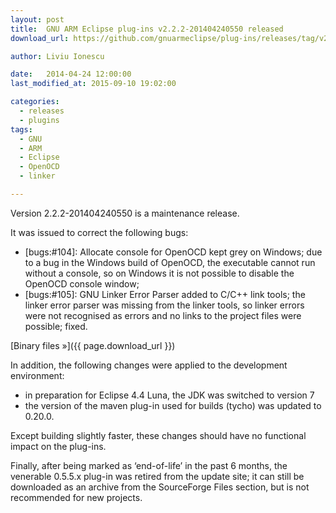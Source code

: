```yaml
---
layout: post
title:  GNU ARM Eclipse plug-ins v2.2.2-201404240550 released
download_url: https://github.com/gnuarmeclipse/plug-ins/releases/tag/v2.2.2-201404240550

author: Liviu Ionescu

date:   2014-04-24 12:00:00
last_modified_at: 2015-09-10 19:02:00

categories:
  - releases
  - plugins
tags:
  - GNU
  - ARM
  - Eclipse
  - OpenOCD
  - linker

---
```


Version 2.2.2-201404240550 is a maintenance release.

It was issued to correct the following bugs:

* [bugs:#104]: Allocate console for OpenOCD kept grey on Windows; due to a bug in the Windows build of OpenOCD, the executable cannot run without a console, so on Windows it is not possible to  disable the OpenOCD console window;
* [bugs:#105]: GNU Linker Error Parser added to C/C++ link tools; the linker error parser was missing from the linker tools, so linker errors were not recognised as errors and no links to the project files were possible; fixed.

[Binary files »]({{ page.download_url }})

In addition, the following changes were applied to the development environment:

* in preparation for Eclipse 4.4 Luna, the JDK was switched to version 7
* the version of the maven plug-in used for builds (tycho) was updated to 0.20.0.

Except building slightly faster, these changes should have no functional impact on the plug-ins.

Finally, after being marked as ‘end-of-life’ in the past 6 months, the venerable 0.5.5.x plug-in was retired from the update site; it can still be downloaded as an archive from the SourceForge Files section, but is not recommended for new projects.
